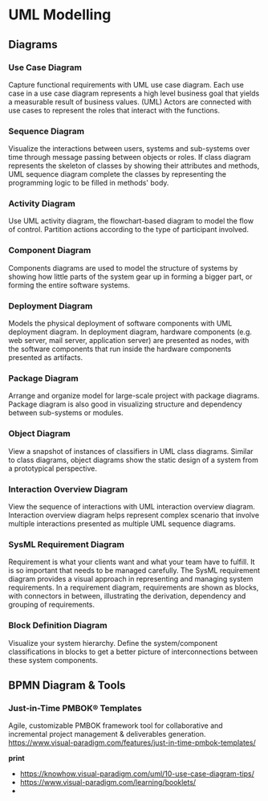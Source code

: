 # UML Modelling

## Diagrams

### Use Case Diagram
Capture functional requirements with UML use case diagram. Each use case in a use case diagram represents a high level business goal that yields a measurable result of business values. (UML) Actors are connected with use cases to represent the roles that interact with the functions.

### Sequence Diagram
Visualize the interactions between users, systems and sub-systems over time through message passing between objects or roles. If class diagram represents the skeleton of classes by showing their attributes and methods, UML sequence diagram complete the classes by representing the programming logic to be filled in methods' body.

### Activity Diagram
Use UML activity diagram, the flowchart-based diagram to model the flow of control. Partition actions according to the type of participant involved.

### Component Diagram
Components diagrams are used to model the structure of systems by showing how little parts of the system gear up in forming a bigger part, or forming the entire software systems.

### Deployment Diagram
Models the physical deployment of software components with UML deployment diagram. In deployment diagram, hardware components (e.g. web server, mail server, application server) are presented as nodes, with the software components that run inside the hardware components presented as artifacts.

### Package Diagram
Arrange and organize model for large-scale project with package diagrams. Package diagram is also good in visualizing structure and dependency between sub-systems or modules.

### Object Diagram
View a snapshot of instances of classifiers in UML class diagrams. Similar to class diagrams, object diagrams show the static design of a system from a prototypical perspective.

### Interaction Overview Diagram
View the sequence of interactions with UML interaction overview diagram. Interaction overview diagram helps represent complex scenario that involve multiple interactions presented as multiple UML sequence diagrams.

### SysML Requirement Diagram
Requirement is what your clients want and what your team have to fulfill. It is so important that needs to be managed carefully. The SysML requirement diagram provides a visual approach in representing and managing system requirements. In a requirement diagram, requirements are shown as blocks, with connectors in between, illustrating the derivation, dependency and grouping of requirements.

### Block Definition Diagram
Visualize your system hierarchy. Define the system/component classifications in blocks to get a better picture of interconnections between these system components.

## BPMN Diagram & Tools

### Just-in-Time PMBOK® Templates
Agile, customizable PMBOK framework tool for collaborative and incremental project management & deliverables generation.
https://www.visual-paradigm.com/features/just-in-time-pmbok-templates/


**print**
- https://knowhow.visual-paradigm.com/uml/10-use-case-diagram-tips/
- https://www.visual-paradigm.com/learning/booklets/
-
